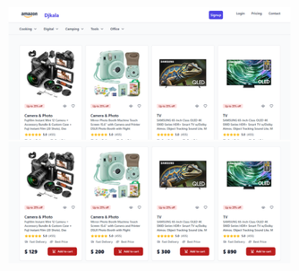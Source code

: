 <img src="Screenshot 2025-05-31 141533.png" alt="screen" width="600">
<img src="Screenshot 2025-05-31 142026.png" alt="screen" width="600">
